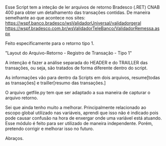 
Esse Script tem a inteção de ler arquivos de retorno  Bradesco (.RET) CNAB 400 
para obter um detalhamento das transações contidas. De maneira semelhante ao 
que acontece nos sites: 
https://wspf.banco.bradesco/wsValidadorUniversal/validadorgeral
https://wspf.bradesco.com.br/wsValidadorTeleBanco/ValidadorRemessa.aspx

Feito especificamente para o retorno tipo 1.

"Layout do Arquivo-Retorno - Registro de Transação - Tipo 1"

A intenção é fazer a análise separada do HEADER e do TRAILLER das transações, ou seja, são tratados de forma diferente dentro do script.

As informações vão para dentro da Scripts em dois arquivos, resume[todas as transações] e trailler[resumo das transações.] 

O arquivo getfile.py tem que ser adaptado a sua maneira de capturar o arquivo retorno.

Sei que ainda tenho muito a melhorar. Principalmente relacionado ao escopo global utilizado nas variáveis, aprendi que isso não é indicado pois pode causar confusão na hora de enxergar onde uma variável está atuando. Esse módulo é feito para ser utilizado de maneira independente. Porém, pretendo corrigir e melhorar isso no futuro. 

Abraços.



